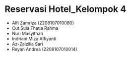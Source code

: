 # Reservasi Hotel_Kelompok 4
- Alfi Zamriza (2208107010080)
- Cut Sula Fhatia Rahma
- Nuri Masyithah
- Indriani Miza Alfiyanti
- Az-Zalzilia Sari
- Reyan Andrea (2208107010014)
